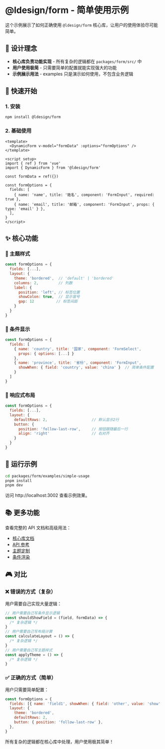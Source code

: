 # @ldesign/form - 简单使用示例

这个示例展示了如何正确使用 `@ldesign/form` 核心库，让用户的使用体验尽可能简单。

## 🎯 设计理念

- **核心库负责功能实现** - 所有复杂的逻辑都在 `packages/form/src/` 中
- **用户使用极简** - 只需要简单的配置就能实现强大的功能
- **示例展示用法** - examples 只是演示如何使用，不包含业务逻辑

## 🚀 快速开始

### 1. 安装

```bash
npm install @ldesign/form
```

### 2. 基础使用

```vue
<template>
  <DynamicForm v-model="formData" :options="formOptions" />
</template>

<script setup>
import { ref } from 'vue'
import { DynamicForm } from '@ldesign/form'

const formData = ref({})

const formOptions = {
  fields: [
    { name: 'name', title: '姓名', component: 'FormInput', required: true },
    { name: 'email', title: '邮箱', component: 'FormInput', props: { type: 'email' } },
  ],
}
</script>
```

## ✨ 核心功能

### 🎨 主题样式

```javascript
const formOptions = {
  fields: [...],
  layout: {
    theme: 'bordered',  // 'default' | 'bordered'
    columns: 2,         // 列数
    label: {
      position: 'left', // 标签位置
      showColon: true,  // 显示冒号
      gap: 12          // 标签间距
    }
  }
}
```

### 🔄 条件显示

```javascript
const formOptions = {
  fields: [
    { name: 'country', title: '国家', component: 'FormSelect',
      props: { options: [...] }
    },
    { name: 'province', title: '省份', component: 'FormInput',
      showWhen: { field: 'country', value: 'china' }  // 简单条件配置
    }
  ]
}
```

### 📱 响应式布局

```javascript
const formOptions = {
  fields: [...],
  layout: {
    defaultRows: 2,                    // 默认显示2行
    button: {
      position: 'follow-last-row',     // 按钮跟随最后一行
      align: 'right'                   // 右对齐
    }
  }
}
```

## 🔧 运行示例

```bash
cd packages/form/examples/simple-usage
pnpm install
pnpm dev
```

访问 http://localhost:3002 查看示例效果。

## 📚 更多功能

查看完整的 API 文档和高级用法：

- [核心库文档](../../docs/README.md)
- [API 参考](../../docs/api.md)
- [主题定制](../../docs/themes.md)
- [条件渲染](../../docs/conditional.md)

## 🎮 对比

### ❌ 错误的方式（复杂）

用户需要自己实现大量逻辑：

```javascript
// 用户需要自己写条件显示逻辑
const shouldShowField = (field, formData) => {
  /* 复杂逻辑 */
}
// 用户需要自己写布局计算
const calculateLayout = () => {
  /* 复杂逻辑 */
}
// 用户需要自己写主题样式
const applyTheme = () => {
  /* 复杂逻辑 */
}
```

### ✅ 正确的方式（简单）

用户只需要简单配置：

```javascript
const formOptions = {
  fields: [{ name: 'field1', showWhen: { field: 'other', value: 'show' } }],
  layout: {
    theme: 'bordered',
    defaultRows: 2,
    button: { position: 'follow-last-row' },
  },
}
```

所有复杂的逻辑都在核心库中处理，用户使用极其简单！
